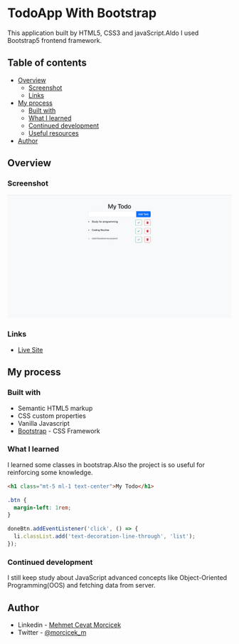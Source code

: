 # TodoApp With Bootstrap

This application built by HTML5, CSS3 and javaScript.Aldo I used Bootstrap5 frontend framework.

## Table of contents

- [Overview](#overview)
  - [Screenshot](#screenshot)
  - [Links](#links)
- [My process](#my-process)
  - [Built with](#built-with)
  - [What I learned](#what-i-learned)
  - [Continued development](#continued-development)
  - [Useful resources](#useful-resources)
- [Author](#author)

## Overview

### Screenshot

![](./screenshot.png)

### Links

- [Live Site](https://morcicek.github.io/TodoApp-With-Bootstrap/)

## My process

### Built with

- Semantic HTML5 markup
- CSS custom properties
- Vanilla Javascript
- [Bootstrap](https://getbootstrap.com/) - CSS Framework

### What I learned

I learned some classes in bootstrap.Also the project is so useful for reinforcing some knowledge.

```html
<h1 class="mt-5 ml-1 text-center">My Todo</h1>
```

```css
.btn {
  margin-left: 1rem;
}
```

```js
doneBtn.addEventListener('click', () => {
  li.classList.add('text-decoration-line-through', 'list');
});
```

### Continued development

I still keep study about JavaScript advanced concepts like Object-Oriented Programming(OOS) and fetching data from server.

## Author

- Linkedin - [Mehmet Cevat Morcicek](https://www.linkedin.com/in/mehmet-cevat-morcicek-b50a29178/)
- Twitter - [@morcicek_m](https://twitter.com/morcicek_m)
